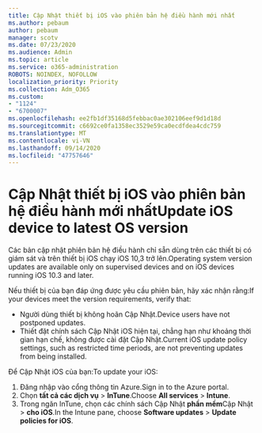 ```yaml
---
title: Cập Nhật thiết bị iOS vào phiên bản hệ điều hành mới nhất
ms.author: pebaum
author: pebaum
manager: scotv
ms.date: 07/23/2020
ms.audience: Admin
ms.topic: article
ms.service: o365-administration
ROBOTS: NOINDEX, NOFOLLOW
localization_priority: Priority
ms.collection: Adm_O365
ms.custom:
- "1124"
- "6700007"
ms.openlocfilehash: ee2fb1df35168d5febbac0ae302106eef9d1d18d
ms.sourcegitcommit: c6692ce0fa1358ec3529e59ca0ecdfdea4cdc759
ms.translationtype: MT
ms.contentlocale: vi-VN
ms.lasthandoff: 09/14/2020
ms.locfileid: "47757646"
---
```

# <a name="update-ios-device-to-latest-os-version"></a><span data-ttu-id="46697-102">Cập Nhật thiết bị iOS vào phiên bản hệ điều hành mới nhất</span><span class="sxs-lookup"><span data-stu-id="46697-102">Update iOS device to latest OS version</span></span>

<span data-ttu-id="46697-103">Các bản cập nhật phiên bản hệ điều hành chỉ sẵn dùng trên các thiết bị có giám sát và trên thiết bị iOS chạy iOS 10,3 trở lên.</span><span class="sxs-lookup"><span data-stu-id="46697-103">Operating system version updates are available only on supervised devices and on iOS devices running iOS 10.3 and later.</span></span>

<span data-ttu-id="46697-104">Nếu thiết bị của bạn đáp ứng được yêu cầu phiên bản, hãy xác nhận rằng:</span><span class="sxs-lookup"><span data-stu-id="46697-104">If your devices meet the version requirements, verify that:</span></span>  
- <span data-ttu-id="46697-105">Người dùng thiết bị không hoãn Cập Nhật.</span><span class="sxs-lookup"><span data-stu-id="46697-105">Device users have not postponed updates.</span></span>  
- <span data-ttu-id="46697-106">Thiết đặt chính sách Cập Nhật iOS hiện tại, chẳng hạn như khoảng thời gian hạn chế, không được cài đặt Cập Nhật.</span><span class="sxs-lookup"><span data-stu-id="46697-106">Current iOS update policy settings, such as restricted time periods, are not preventing updates from being installed.</span></span>

<span data-ttu-id="46697-107">Để Cập Nhật iOS của bạn:</span><span class="sxs-lookup"><span data-stu-id="46697-107">To update your iOS:</span></span>

1. <span data-ttu-id="46697-108">Đăng nhập vào cổng thông tin Azure.</span><span class="sxs-lookup"><span data-stu-id="46697-108">Sign in to the Azure portal.</span></span>
2. <span data-ttu-id="46697-109">Chọn **tất cả các dịch vụ**  >  **InTune**.</span><span class="sxs-lookup"><span data-stu-id="46697-109">Choose **All services** > **Intune**.</span></span>
3. <span data-ttu-id="46697-110">Trong ngăn InTune, chọn các chính sách Cập Nhật **phần mềm**Cập Nhật  >  **cho iOS**.</span><span class="sxs-lookup"><span data-stu-id="46697-110">In the Intune pane, choose **Software updates** > **Update policies for iOS**.</span></span>